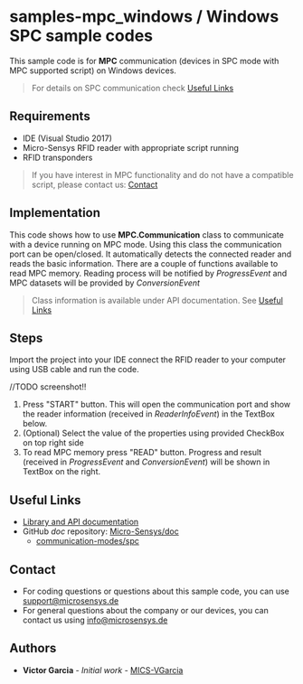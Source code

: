 # samples-mpc_windows / Windows SPC sample codes
This sample code is for **MPC** communication (devices in SPC mode with MPC supported script) on Windows devices.

> For details on SPC communication check [Useful Links](#Useful-Links) 

## Requirements
* IDE (Visual Studio 2017)
* Micro-Sensys RFID reader with appropriate script running
* RFID transponders

> If you have interest in MPC functionality and do not have a compatible script, please contact us: [Contact](#Contact)

## Implementation
This code shows how to use **MPC.Communication** class to communicate with a device running on MPC mode. 
Using this class the communication port can be open/closed. It automatically detects the connected reader and reads the basic information. There are a couple of functions available to read MPC memory.
Reading process will be notified by *ProgressEvent* and MPC datasets will be provided by *ConversionEvent*

> Class information is available under API documentation. See [Useful Links](#Useful-Links)

## Steps
Import the project into your IDE connect the RFID reader to your computer using USB cable and run the code.

//TODO screenshot!!
<!--- ![Screenshot](screenshot/SampleApp_SpcControl_AndroidJava.png) --->

 1. Press "START" button. This will open the communication port and show the reader information (received in *ReaderInfoEvent*) in the TextBox below.
 2. (Optional) Select the value of the properties using provided CheckBox on top right side
 3. To read MPC memory press "READ" button. Progress and result (received in *ProgressEvent* and *ConversionEvent*) will be shown in TextBox on the right.

## Useful Links
* [Library and API documentation](https://www.microsensys.de/downloads/DevSamples/Libraries/Windows/iID%20MPC%20-%20.NET%20library/)
* GitHub *doc* repository: [Micro-Sensys/doc](https://github.com/Micro-Sensys/doc)
	* [communication-modes/spc](https://github.com/Micro-Sensys/doc/tree/master/communication-modes/spc)


## Contact

* For coding questions or questions about this sample code, you can use [support@microsensys.de](mailto:support@microsensys.de)
* For general questions about the company or our devices, you can contact us using [info@microsensys.de](mailto:info@microsensys.de)

## Authors

* **Victor Garcia** - *Initial work* - [MICS-VGarcia](https://github.com/MICS-VGarcia/)
